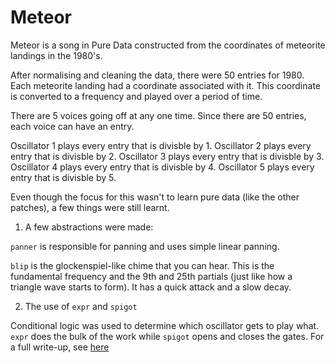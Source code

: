# Meteor

Meteor is a song in Pure Data constructed from the coordinates of meteorite
landings in the 1980's.

After normalising and cleaning the data, there were 50 entries for 1980. Each
meteorite landing had a coordinate associated with it. This coordinate is
converted to a frequency and played over a period of time.

There are 5 voices going off at any one time. Since there are 50 entries, each
voice can have an entry.

Oscillator 1 plays every entry that is divisble by 1.
Oscillator 2 plays every entry that is divisble by 2.
Oscillator 3 plays every entry that is divisble by 3.
Oscillator 4 plays every entry that is divisble by 4.
Oscillator 5 plays every entry that is divisble by 5.

Even though the focus for this wasn't to learn pure data (like the other patches), a few things were still learnt.

1) A few abstractions were made:

`panner` is responsible for panning and uses simple linear panning.

`blip` is the glockenspiel-like chime that you can hear. This is the fundamental
frequency and the 9th and 25th partials (just like how a triangle wave starts to
form). It has a quick attack and a slow decay.

2) The use of `expr` and `spigot`

Conditional logic was used to determine which oscillator gets to play what.
`expr` does the bulk of the work while `spigot` opens and closes the gates.
For a full write-up, see
[here](https://github.com/joereynolds/life/docs/pure-data/meteors/docs/meteor.md)
